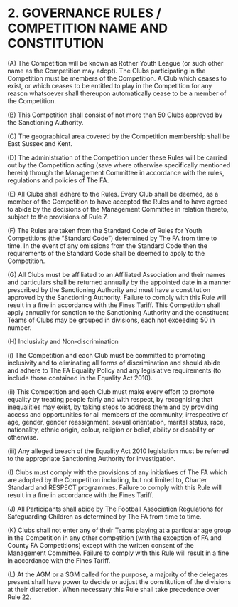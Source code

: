 # 2. GOVERNANCE RULES / COMPETITION NAME AND CONSTITUTION

(A)	The Competition will be known as Rother Youth League (or such other name as the Competition may adopt). The Clubs participating in the Competition must be members of the Competition. A Club which ceases to exist, or which ceases to be entitled to play in the Competition for any reason whatsoever shall thereupon automatically cease to be a member of the Competition.

(B)	This Competition shall consist of not more than 50 Clubs approved by the Sanctioning Authority.

(C)	The geographical area covered by the Competition membership shall be East Sussex and Kent.

(D)	The administration of the Competition under these Rules will be carried out by the Competition acting (save where otherwise specifically mentioned herein) through the Management Committee in accordance with the rules, regulations and policies of The FA.

(E)	All Clubs shall adhere to the Rules. Every Club shall be deemed, as a member of the Competition to have accepted the Rules and to have agreed to abide by the decisions of the Management Committee in relation thereto, subject to the provisions of Rule 7.

(F)	The Rules are taken from the Standard Code of Rules for Youth Competitions (the “Standard Code”) determined by The FA from time to time. In the event of any omissions from the Standard Code then the requirements of the Standard Code shall be deemed to apply to the Competition.

(G)	All Clubs must be affiliated to an Affiliated Association and their names and particulars shall be returned annually by the appointed date in a manner prescribed by the Sanctioning Authority and must have a constitution approved by the Sanctioning Authority. Failure to comply with this Rule will result in a fine in accordance with the Fines Tariff.
This Competition shall apply annually for sanction to the Sanctioning Authority and the constituent Teams of Clubs may be grouped in divisions, each not exceeding 50  in number.

(H)	Inclusivity and Non-discrimination

  (i)	The Competition and each Club must be committed to promoting inclusivity and to eliminating all forms of discrimination and should abide and adhere to The FA Equality Policy and any legislative requirements (to include those contained in the Equality Act 2010).

  (ii)	This Competition and each Club must make every effort to promote equality by treating people fairly and with respect, by recognising that inequalities may exist, by taking steps to address them and by providing access and opportunities for all members of the community, irrespective of age, gender, gender reassignment, sexual orientation, marital status, race, nationality, ethnic origin, colour, religion or belief, ability or disability or otherwise.
  
  (iii)	Any alleged breach of the Equality Act 2010 legislation must be referred to the appropriate Sanctioning Authority for investigation.

(I)	Clubs must comply with the provisions of any initiatives of The FA which are adopted by the Competition including, but not limited to, Charter Standard and RESPECT programmes. Failure to comply with this Rule will result in a fine in accordance with the Fines Tariff.

(J)	All Participants shall abide by The Football Association Regulations for Safeguarding Children as determined by The FA from time to time.

(K)	Clubs shall not enter any of their Teams playing at a particular age group in the Competition in any other competition (with the exception of FA and County FA Competitions) except with the written consent of the Management Committee. Failure to comply with this Rule will result in a fine in accordance with the Fines Tariff.

(L)	At the AGM or a SGM called for the purpose, a majority of the delegates present shall have power to decide or adjust the constitution of the divisions at their discretion.  When necessary this Rule shall take precedence over Rule 22.


